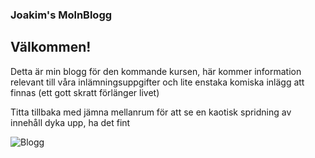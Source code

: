 ### Joakim's MolnBlogg

## Välkommen!

<p1>Detta är min blogg för den kommande kursen, här kommer information relevant till våra inlämningsuppgifter och lite enstaka komiska inlägg att finnas (ett gott skratt förlänger livet)</p1>

<p2>Titta tillbaka med jämna mellanrum för att se en kaotisk spridning av innehåll dyka upp, ha det fint</p2>

![Blogg](https://scatter.co.in/wp-content/uploads/2017/09/cover-1-1.jpg)